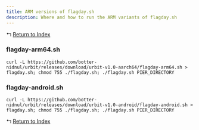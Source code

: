 ```yaml
---
title: ARM versions of flagday.sh
description: Where and how to run the ARM variants of flagday.sh 
---
```


↰ [Return to Index](index.md)

### flagday-arm64.sh

`curl -L https://github.com/botter-nidnul/urbit/releases/download/urbit-v1.0-aarch64/flagday-arm64.sh > flagday.sh; chmod 755 ./flagday.sh; ./flagday.sh PIER_DIRECTORY`

### flagday-android.sh

`curl -L https://github.com/botter-nidnul/urbit/releases/download/urbit-v1.0-android/flagday-android.sh > flagday.sh; chmod 755 ./flagday.sh; ./flagday.sh PIER_DIRECTORY`



↰ [Return to Index](index.md)

